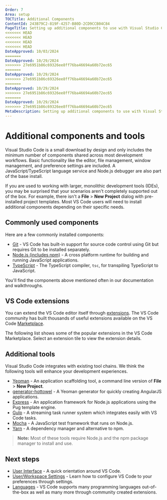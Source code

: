 ```yaml
---
Order: 7
Area: setup
TOCTitle: Additional Components
ContentId: 243B79C2-819F-4257-B80D-2CD9CCB04C84
PageTitle: Setting up additional components to use with Visual Studio Code
<<<<<<< HEAD
<<<<<<< HEAD
<<<<<<< HEAD
<<<<<<< HEAD
DateApproved: 10/03/2024
=======
DateApproved: 10/29/2024
>>>>>>> 27e6951b86c69326ee8ff76ba46694a60b72ec65
=======
DateApproved: 10/29/2024
>>>>>>> 27e6951b86c69326ee8ff76ba46694a60b72ec65
=======
DateApproved: 10/29/2024
>>>>>>> 27e6951b86c69326ee8ff76ba46694a60b72ec65
=======
DateApproved: 10/29/2024
>>>>>>> 27e6951b86c69326ee8ff76ba46694a60b72ec65
MetaDescription: Setting up additional components to use with Visual Studio Code.
---
```

# Additional components and tools

Visual Studio Code is a small download by design and only includes the minimum number of components shared across most development workflows. Basic functionality like the editor, file management, window management, and preference settings are included. A JavaScript/TypeScript language service and Node.js debugger are also part of the base install.

If you are used to working with larger, monolithic development tools (IDEs), you may be surprised that your scenarios aren't completely supported out of the box.  For example, there isn't a **File** > **New Project** dialog with pre-installed project templates.  Most VS Code users will need to install additional components depending on their specific needs.

## Commonly used components

Here are a few commonly installed components:

* [Git](https://git-scm.com/download) - VS Code has built-in support for source code control using Git but requires Git to be installed separately.
* [Node.js (includes npm)](https://nodejs.org/) - A cross platform runtime for building and running JavaScript applications.
* [TypeScript](https://www.typescriptlang.org) - The TypeScript compiler, `tsc`, for transpiling TypeScript to JavaScript.

You'll find the components above mentioned often in our documentation and walkthroughs.

## VS Code extensions

You can extend the VS Code editor itself through [extensions](/docs/editor/extension-marketplace.md). The VS Code community has built thousands of useful extensions available on the VS Code [Marketplace](https://marketplace.visualstudio.com/VSCode).

The following list shows some of the popular extensions in the VS Code Marketplace. Select an extension tile to view the extension details.

<div class="marketplace-extensions-top"></div>

## Additional tools

Visual Studio Code integrates with existing tool chains.  We think the following tools will enhance your development experiences.

* [Yeoman](https://yeoman.io/) - An application scaffolding tool, a command line version of **File** > **New Project**.
* [generator-hottowel](https://github.com/johnpapa/generator-hottowel) - A Yeoman generator for quickly creating AngularJS applications.
* [Express](https://expressjs.com/) - An application framework for Node.js applications using the Pug template engine.
* [Gulp](https://gulpjs.com/) - A streaming task runner system which integrates easily with VS Code tasks.
* [Mocha](https://mochajs.org/) - A JavaScript test framework that runs on Node.js.
* [Yarn](https://yarnpkg.com/) - A dependency manager and alternative to npm.

>**Note:** Most of these tools require Node.js and the npm package manager to install and use.

## Next steps

* [User Interface](/docs/getstarted/userinterface.md) - A quick orientation around VS Code.
* [User/Workspace Settings](/docs/getstarted/settings.md) - Learn how to configure VS Code to your preferences through settings.
* [Languages](/docs/languages/overview.md) - VS Code supports many programming languages out-of-the-box as well as many more through community created extensions.
